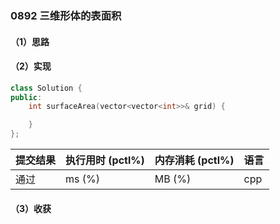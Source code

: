### 0892 三维形体的表面积

#### （1）思路

#### （2）实现

```cpp
class Solution {
public:
    int surfaceArea(vector<vector<int>>& grid) {

    }
};
```

| 提交结果 | 执行用时 (pctl%) | 内存消耗 (pctl%) | 语言 |
|:---------|:-----------------|:-----------------|:-----|
| 通过     |  ms (%)   |  MB (%)  | cpp  |

#### （3）收获
